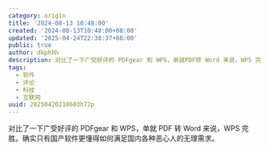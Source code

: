 ```yaml
---
category: origin
title: '2024-08-13 10:48:00'
created: '2024-08-13T10:48:00+08:00'
updated: '2025-04-24T22:38:37+08:00'
public: true
author: dkphhh
description: 对比了一下广受好评的 PDFgear 和 WPS，单就PDF转 Word 来说，WPS 完胜……
tags:
  - 软件
  - 评论
  - 科技
  - 互联网
uuid: 20250420210603h72p
---
```


对比了一下广受好评的 PDFgear 和 WPS，单就 PDF 转 Word 来说，WPS 完胜。确实只有国产软件更懂得如何满足国内各种恶心人的无理需求。
